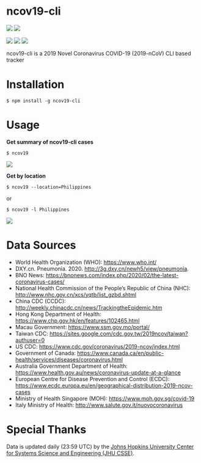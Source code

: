 <h1>
  ncov19-cli
</h1>

<img src="https://img.shields.io/badge/node-v12.14.0-red.svg"> <img src="https://img.shields.io/badge/license-MIT-green.svg">

<div>
<img src="https://forthebadge.com/images/badges/built-with-love.svg">
<img src="https://forthebadge.com/images/badges/built-with-swag.svg">
<img src="https://forthebadge.com/images/badges/made-with-javascript.svg">
</div>

<p>ncov19-cli is a 2019 Novel Coronavirus COVID-19 (2019-nCoV) CLI based tracker</p>

# Installation

```
$ npm install -g ncov19-cli
```

# Usage

**Get summary of ncov19-cli cases**

```
$ ncov19
```

<img src="https://imgur.com/9pi8jE2.png">

**Get by location**

```
$ ncov19 --location=Philippines
```

or

```
$ ncov19 -l Philippines
```

<img src="https://imgur.com/POoSUJx.png">

# Data Sources

- World Health Organization (WHO): https://www.who.int/ <br>
- DXY.cn. Pneumonia. 2020. http://3g.dxy.cn/newh5/view/pneumonia. <br>
- BNO News: https://bnonews.com/index.php/2020/02/the-latest-coronavirus-cases/ <br>
- National Health Commission of the People’s Republic of China (NHC): <br>
  http://www.nhc.gov.cn/xcs/yqtb/list_gzbd.shtml <br>
- China CDC (CCDC): http://weekly.chinacdc.cn/news/TrackingtheEpidemic.htm <br>
- Hong Kong Department of Health: https://www.chp.gov.hk/en/features/102465.html <br>
- Macau Government: https://www.ssm.gov.mo/portal/ <br>
- Taiwan CDC: https://sites.google.com/cdc.gov.tw/2019ncov/taiwan?authuser=0 <br>
- US CDC: https://www.cdc.gov/coronavirus/2019-ncov/index.html <br>
- Government of Canada: https://www.canada.ca/en/public-health/services/diseases/coronavirus.html <br>
- Australia Government Department of Health: https://www.health.gov.au/news/coronavirus-update-at-a-glance <br>
- European Centre for Disease Prevention and Control (ECDC): https://www.ecdc.europa.eu/en/geographical-distribution-2019-ncov-cases
- Ministry of Health Singapore (MOH): https://www.moh.gov.sg/covid-19
- Italy Ministry of Health: http://www.salute.gov.it/nuovocoronavirus

# Special Thanks

Data is updated daily (23:59 UTC) by the [Johns Hopkins University Center for Systems Science and Engineering (JHU CSSE)](https://github.com/CSSEGISandData/COVID-19).
